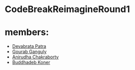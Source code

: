 # CodeBreakReimagineRound1

# members:
- [Devabrata Patra](https://github.com/devabratapatra)
- [Gourab Ganguly](https://github.com/gourabofficial)
- [Anirudha Chakraborty](https://github.com/Madcoder119)
- [Buddhadeb Koner](https://github.com/BuddhadebKoner)